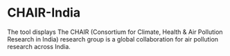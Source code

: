 # CHAIR-India
The tool displays The CHAIR (Consortium for Climate, Health &amp; Air Pollution Research in India) research group is a global collaboration for air pollution research across India. 
